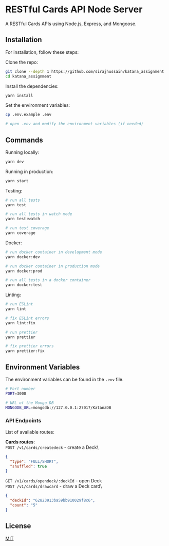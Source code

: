 # RESTful Cards API Node Server

A RESTful Cards APIs using Node.js, Express, and Mongoose.

## Installation

For installation, follow these steps:

Clone the repo:

```bash
git clone --depth 1 https://github.com/sirajhussain/katana_assignment
cd katana_assignment
```

Install the dependencies:

```bash
yarn install
```

Set the environment variables:

```bash
cp .env.example .env

# open .env and modify the environment variables (if needed)
```

## Commands

Running locally:

```bash
yarn dev
```

Running in production:

```bash
yarn start
```

Testing:

```bash
# run all tests
yarn test

# run all tests in watch mode
yarn test:watch

# run test coverage
yarn coverage
```

Docker:

```bash
# run docker container in development mode
yarn docker:dev

# run docker container in production mode
yarn docker:prod

# run all tests in a docker container
yarn docker:test
```

Linting:

```bash
# run ESLint
yarn lint

# fix ESLint errors
yarn lint:fix

# run prettier
yarn prettier

# fix prettier errors
yarn prettier:fix
```

## Environment Variables

The environment variables can be found in the `.env` file.

```bash
# Port number
PORT=3000

# URL of the Mongo DB
MONGODB_URL=mongodb://127.0.0.1:27017/KatanaDB
```

### API Endpoints

List of available routes:

**Cards routes**:\
`POST /v1/cards/createdeck` - create a Deck\

```json
{
  "type": "FULL/SHORT",
  "shuffled": true
}
```

`GET /v1/cards/opendeck/:deckId` - open Deck\
`POST /v1/cards/drawcard` - draw a Deck card\

```json
{
  "deckId": "62823913ba59bb910029f8c6",
  "count": "5"
}
```

## License

[MIT](LICENSE)
